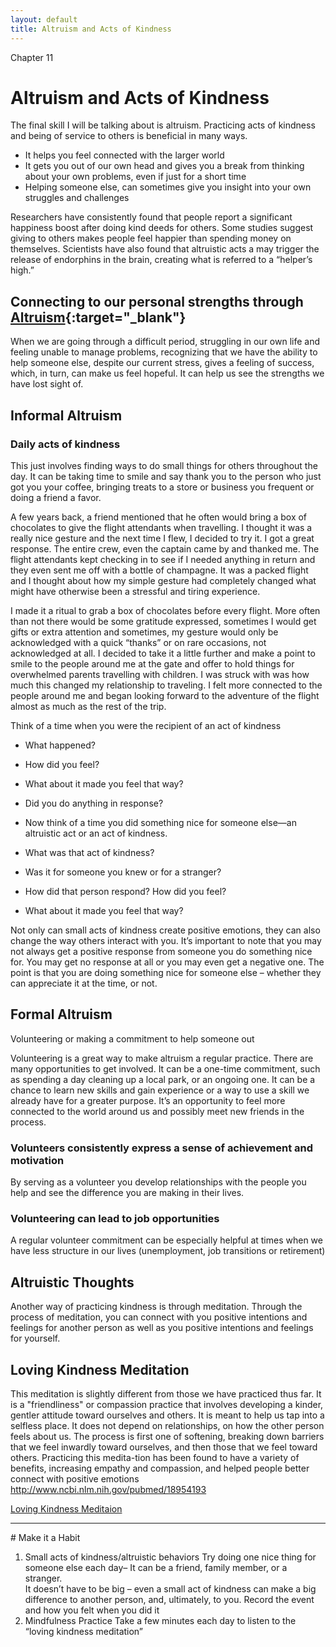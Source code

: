 ```yaml
---
layout: default
title: Altruism and Acts of Kindness  
---
```

<p class="type">Chapter 11</p>

# Altruism and Acts of Kindness
The final skill I will be talking about is altruism. Practicing acts of kindness and being of service to others is beneficial in many ways.  
- It helps you feel connected with the larger world
- It gets you out of our own head and gives you a break from thinking about your own problems, even if just for a short time 
- Helping someone else, can sometimes give you insight into your own struggles and challenges  

Researchers have consistently found that people report a significant happiness boost after doing kind deeds for others. Some studies suggest giving to others makes people feel happier than spending money on themselves. Scientists have also found that altruistic acts a may trigger the release of endorphins in the brain, creating what is referred to a “helper’s high.” 

## Connecting to our personal strengths through [Altruism](http://greatergood.berkeley.edu/topic/altruism/definition){:target="_blank"}
When we are going through a difficult period, struggling in our own life and feeling unable to manage problems, recognizing that we have the ability to help someone else, despite our current stress, gives a feeling of success, which, in turn, can make us feel hopeful. It can help us see the strengths we have lost sight of.

## Informal Altruism

### Daily acts of kindness 
This just involves finding ways to do small things for others throughout the day. It can be taking time to smile and say thank you to the person who just got you your coffee, bringing treats to a store or business you frequent or doing a friend a favor. 

<div class="story">
<p>A few years back, a friend mentioned that he often would bring a box of chocolates to give the flight attendants when travelling. I thought it was a really nice gesture and the next time I flew, I decided to try it. I got a great response. The entire crew, even the captain came by and thanked me. The flight attendants kept checking in to see if I needed anything in return and they even sent me off with a bottle of champagne. It was a packed flight and I thought about how my simple gesture had completely changed what might have otherwise been a stressful and tiring experience.</p>
<p>I made it a ritual to grab a box of chocolates before every flight. More often than not there would be some gratitude expressed, sometimes I would get gifts or extra attention and sometimes, my gesture would only be acknowledged with a quick “thanks” or on rare occasions, not acknowledged at all. I decided to take it a little further and make a point to smile to the people around me at the gate and offer to hold things for overwhelmed parents travelling with children. I was struck with was how much this changed my relationship to traveling. I felt more connected to the people around me and began looking forward to the adventure of the flight almost as much as the rest of the trip.</p>
</div>

Think of a time when you were the recipient of an act of kindness 
- What happened? 
- How did you feel?
- What about it made you feel that way? 
- Did you do anything in response?

- Now think of a time you did something nice for someone else&mdash;an altruistic act or an act of kindness.  
- What was that act of kindness? 
- Was it for someone you knew or for a stranger?  
- How did that person respond?  How did you feel?  
- What about it made you feel that way?  

Not only can small acts of kindness create positive emotions, they can also change the way others interact with you.  It’s important to note that you may not always get a positive response from someone you do something nice for.  You may get no response at all or you may even get a negative one. The point is that you are doing something nice for someone else – whether they can appreciate it at the time, or not.  

## Formal Altruism 

 Volunteering or making a commitment to help someone out  
 
Volunteering is a great way to make altruism a regular practice. There are many opportunities to get involved. It can be a one-time commitment, such as spending a day cleaning up a local park, or an ongoing one.  It can be a chance to learn new skills and gain experience or a way to use a skill we already have for a greater purpose. It’s an opportunity to feel more connected to the world around us and possibly meet new friends in the process. 

### Volunteers consistently express a sense of achievement and motivation
By serving as a volunteer you develop relationships with the people you help and see the difference you are making in their lives.

### Volunteering can lead to job opportunities 
A regular volunteer commitment can be especially helpful at times when we have less structure in our lives (unemployment, job transitions or retirement) 

## Altruistic Thoughts 
Another way of practicing kindness is through meditation. Through the process of meditation, you can connect with you positive intentions and feelings for another person as well as you positive intentions and feelings for yourself.   

## Loving Kindness Meditation

This meditation is slightly different from those we have practiced thus far. It is a "friendliness" or compassion practice that involves developing a kinder, gentler attitude toward ourselves and others. 
It is meant to help us tap into a selfless place. It does not depend on relationships, on how the other person feels about us. The process is first one of softening, breaking down barriers that we feel inwardly toward ourselves, and then those that we feel toward others. Practicing this medita-tion has been found to have a variety of benefits, increasing empathy and compassion, and helped people better connect with positive emotions http://www.ncbi.nlm.nih.gov/pubmed/18954193 

[Loving Kindness Meditaion](http://www.contemplativemind.org/practices/tree/loving-kindness)


<hr/>
# Make it a Habit 

1. Small acts of kindness/altruistic behaviors 
Try doing one nice thing for someone else each day– 
It can be a friend, family member, or a stranger.  
It doesn’t have to be big – even a small act of kindness can make a big difference to another person, and, ultimately, to you. 
Record the event and how you felt when you did it
2. Mindfulness Practice 
Take a few minutes each day to listen to the “loving kindness meditation”
